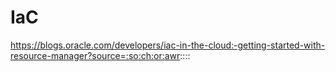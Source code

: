 # IaC
https://blogs.oracle.com/developers/iac-in-the-cloud:-getting-started-with-resource-manager?source=:so:ch:or:awr::::
